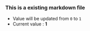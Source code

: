 ### This is a existing markdown file
 - Value will be updated from `0` to `1`
 - Current value : **1**
